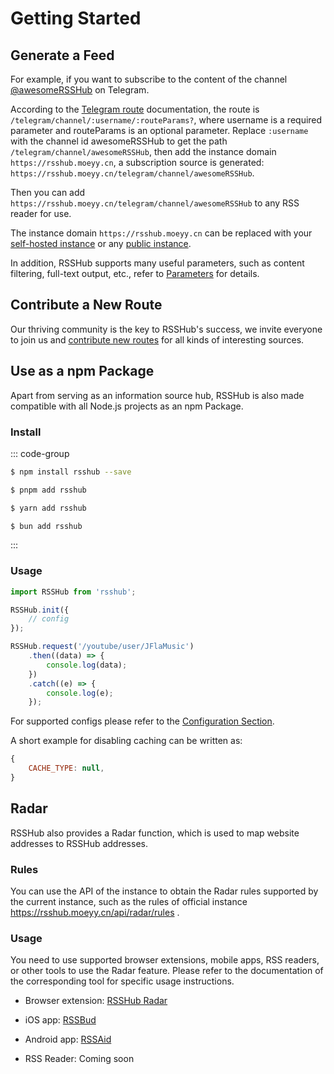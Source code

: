 # Getting Started

## Generate a Feed

For example, if you want to subscribe to the content of the channel [@awesomeRSSHub](https://t.me/awesomeRSSHub) on Telegram.

According to the [Telegram route](/routes/social-media#telegram) documentation, the route is `/telegram/channel/:username/:routeParams?`, where username is a required parameter and routeParams is an optional parameter. Replace `:username` with the channel id awesomeRSSHub to get the path `/telegram/channel/awesomeRSSHub`, then add the instance domain `https://rsshub.moeyy.cn`, a subscription source is generated: `https://rsshub.moeyy.cn/telegram/channel/awesomeRSSHub`.

Then you can add `https://rsshub.moeyy.cn/telegram/channel/awesomeRSSHub` to any RSS reader for use.

The instance domain `https://rsshub.moeyy.cn` can be replaced with  your [self-hosted instance](/deploy) or any [public instance](/guide/instances).

In addition, RSSHub supports many useful parameters, such as content filtering, full-text output, etc., refer to [Parameters](/guide/parameters) for details.

## Contribute a New Route

Our thriving community is the key to RSSHub's success, we invite everyone to join us and [contribute new routes](/joinus/#quick-start) for all kinds of interesting sources.

## Use as a npm Package <Badge type="warning" text="experimental" />

Apart from serving as an information source hub, RSSHub is also made compatible with all Node.js projects as an npm Package.

### Install

::: code-group

```sh [npm]
$ npm install rsshub --save
```

```sh [pnpm]
$ pnpm add rsshub
```

```sh [yarn]
$ yarn add rsshub
```

```sh [bun]
$ bun add rsshub
```

:::

### Usage

```js
import RSSHub from 'rsshub';

RSSHub.init({
    // config
});

RSSHub.request('/youtube/user/JFlaMusic')
    .then((data) => {
        console.log(data);
    })
    .catch((e) => {
        console.log(e);
    });
```

For supported configs please refer to the [Configuration Section](/deploy/config).

A short example for disabling caching can be written as:

```js
{
    CACHE_TYPE: null,
}
```

## Radar

RSSHub also provides a Radar function, which is used to map website addresses to RSSHub addresses.

### Rules

You can use the API of the instance to obtain the Radar rules supported by the current instance, such as the rules of official instance https://rsshub.moeyy.cn/api/radar/rules .

### Usage

You need to use supported browser extensions, mobile apps, RSS readers, or other tools to use the Radar feature. Please refer to the documentation of the corresponding tool for specific usage instructions.

- Browser extension: [RSSHub Radar](https://github.com/DIYgod/RSSHub-Radar)

- iOS app: [RSSBud](https://github.com/Cay-Zhang/RSSBud)

- Android app: [RSSAid](https://github.com/LeetaoGoooo/RSSAid)

- RSS Reader: Coming soon
